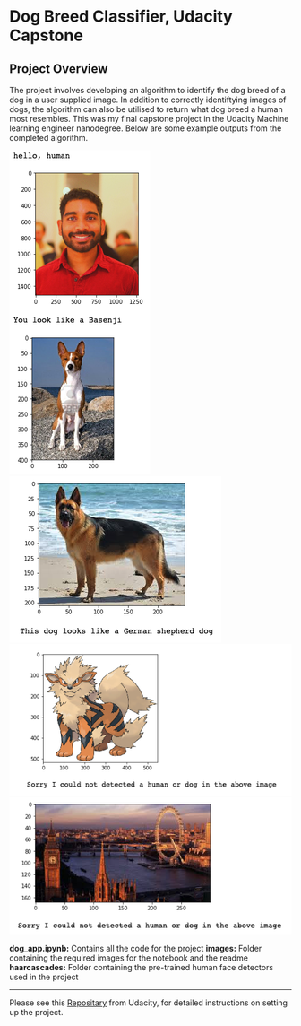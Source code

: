 # Dog Breed Classifier, Udacity Capstone

## Project Overview

The project involves developing an algorithm to identify the dog breed of a dog in a user supplied image. In addition to correctly identiftying images of dogs, the algorithm can also be utilised to return what dog breed a human most resembles.
This was my final capstone project in the Udacity Machine learning engineer nanodegree. Below are some example outputs from the completed algorithm.

![Jay Image](./images/example_outputs/jay.png) 
![GSD Image](./images/example_outputs/gsd.png) 
![Arcanine Image](./images/example_outputs/arcanine.png) 
![London Image](./images/example_outputs/london.png) 

**dog_app.ipynb:** Contains all the code for the project
**images:** Folder containing the required images for the notebook and the readme
**haarcascades:** Folder containing the pre-trained human face detectors used in the project

---

Please see this [Repositary](https://github.com/udacity/deep-learning-v2-pytorch/tree/master/project-dog-classification) from Udacity, for detailed instructions on setting up the project.



